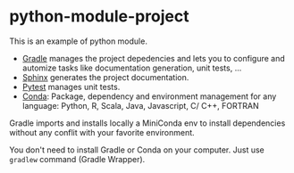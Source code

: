 # python-module-project

This is an example of python module.

* [Gradle](https://gradle.org/) manages the project depedencies and lets you to configure and automize tasks like documentation generation, unit tests, ...
* [Sphinx](http://www.sphinx-doc.org/en/stable/index.html) generates the project documentation.
* [Pytest](https://docs.pytest.org/en/latest/) manages unit tests.
* [Conda](https://conda.io/docs/intro.html): Package, dependency and environment management for any language: Python, R, Scala, Java, Javascript, C/ C++, FORTRAN

Gradle imports and installs locally a MiniConda env to install dependencies without any conflit with your favorite environment.

You don't need to install Gradle or Conda on your computer. Just use `gradlew` command (Gradle Wrapper). 




